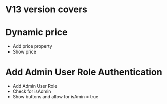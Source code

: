 # V13 version covers

# Dynamic price
* Add price property
* Show price

# Add Admin User Role Authentication
* Add Admin User Role
* Check for isAdmin
* Show buttons and allow for isAmin = true
